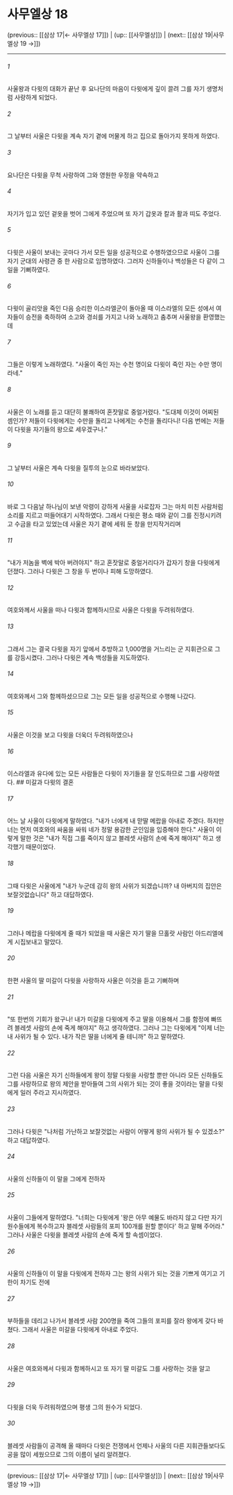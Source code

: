 # 사무엘상 18

(previous:: [[삼상 17|← 사무엘상 17]]) | (up:: [[사무엘상]]) | (next:: [[삼상 19|사무엘상 19 →]])

***




###### 1 

사울왕과 다윗의 대화가 끝난 후 요나단의 마음이 다윗에게 깊이 끌려 그를 자기 생명처럼 사랑하게 되었다. 



###### 2 

그 날부터 사울은 다윗을 계속 자기 곁에 머물게 하고 집으로 돌아가지 못하게 하였다. 



###### 3 

요나단은 다윗을 무척 사랑하여 그와 영원한 우정을 약속하고 



###### 4 

자기가 입고 있던 겉옷을 벗어 그에게 주었으며 또 자기 갑옷과 칼과 활과 띠도 주었다. 



###### 5 

다윗은 사울이 보내는 곳마다 가서 모든 일을 성공적으로 수행하였으므로 사울이 그를 자기 군대의 사령관 중 한 사람으로 임명하였다. 그러자 신하들이나 백성들은 다 같이 그 일을 기뻐하였다. 



###### 6 

다윗이 골리앗을 죽인 다음 승리한 이스라엘군이 돌아올 때 이스라엘의 모든 성에서 여자들이 승전을 축하하여 소고와 경쇠를 가지고 나와 노래하고 춤추며 사울왕을 환영했는데 



###### 7 

그들은 이렇게 노래하였다. "사울이 죽인 자는 수천 명이요 다윗이 죽인 자는 수만 명이라네." 



###### 8 

사울은 이 노래를 듣고 대단히 불쾌하여 혼잣말로 중얼거렸다. "도대체 이것이 어찌된 셈인가? 저들이 다윗에게는 수만을 돌리고 나에게는 수천을 돌리다니! 다음 번에는 저들이 다윗을 자기들의 왕으로 세우겠구나." 



###### 9 

그 날부터 사울은 계속 다윗을 질투의 눈으로 바라보았다. 



###### 10 

바로 그 다음날 하나님이 보낸 악령이 강하게 사울을 사로잡자 그는 마치 미친 사람처럼 소리를 지르고 떠들어대기 시작하였다. 그래서 다윗은 평소 때와 같이 그를 진정시키려고 수금을 타고 있었는데 사울은 자기 곁에 세워 둔 창을 만지작거리며 



###### 11 

"내가 저놈을 벽에 박아 버려야지" 하고 혼잣말로 중얼거리다가 갑자기 창을 다윗에게 던졌다. 그러나 다윗은 그 창을 두 번이나 피해 도망하였다. 



###### 12 

여호와께서 사울을 떠나 다윗과 함께하시므로 사울은 다윗을 두려워하였다. 



###### 13 

그래서 그는 결국 다윗을 자기 앞에서 추방하고 1,000명을 거느리는 군 지휘관으로 그를 강등시켰다. 그러나 다윗은 계속 백성들을 지도하였다. 



###### 14 

여호와께서 그와 함께하셨으므로 그는 모든 일을 성공적으로 수행해 나갔다. 



###### 15 

사울은 이것을 보고 다윗을 더욱더 두려워하였으나 



###### 16 

이스라엘과 유다에 있는 모든 사람들은 다윗이 자기들을 잘 인도하므로 그를 사랑하였다. ## 미갈과 다윗의 결혼 



###### 17 

어느 날 사울이 다윗에게 말하였다. "내가 너에게 내 맏딸 메랍을 아내로 주겠다. 하지만 너는 먼저 여호와의 싸움을 싸워 네가 정말 용감한 군인임을 입증해야 한다." 사울이 이렇게 말한 것은 "내가 직접 그를 죽이지 않고 블레셋 사람의 손에 죽게 해야지" 하고 생각했기 때문이었다. 



###### 18 

그때 다윗은 사울에게 "내가 누군데 감히 왕의 사위가 되겠습니까? 내 아버지의 집안은 보잘것없습니다" 하고 대답하였다. 



###### 19 

그러나 메랍을 다윗에게 줄 때가 되었을 때 사울은 자기 딸을 므홀랏 사람인 아드리엘에게 시집보내고 말았다. 



###### 20 

한편 사울의 딸 미갈이 다윗을 사랑하자 사울은 이것을 듣고 기뻐하며 



###### 21 

"또 한번의 기회가 왔구나! 내가 미갈을 다윗에게 주고 딸을 이용해서 그를 함정에 빠뜨려 블레셋 사람의 손에 죽게 해야지" 하고 생각하였다. 그러나 그는 다윗에게 "이제 너는 내 사위가 될 수 있다. 내가 작은 딸을 너에게 줄 테니까" 하고 말하였다. 



###### 22 

그런 다음 사울은 자기 신하들에게 왕이 정말 다윗을 사랑할 뿐만 아니라 모든 신하들도 그를 사랑하므로 왕의 제안을 받아들여 그의 사위가 되는 것이 좋을 것이라는 말을 다윗에게 일러 주라고 지시하였다. 



###### 23 

그러나 다윗은 "나처럼 가난하고 보잘것없는 사람이 어떻게 왕의 사위가 될 수 있겠소?" 하고 대답하였다. 



###### 24 

사울의 신하들이 이 말을 그에게 전하자 



###### 25 

사울이 그들에게 말하였다. "너희는 다윗에게 '왕은 아무 예물도 바라지 않고 다만 자기 원수들에게 복수하고자 블레셋 사람들의 포피 100개를 원할 뿐이다' 하고 말해 주어라." 그러나 사울은 다윗을 블레셋 사람의 손에 죽게 할 속셈이었다. 



###### 26 

사울의 신하들이 이 말을 다윗에게 전하자 그는 왕의 사위가 되는 것을 기쁘게 여기고 기한이 차기도 전에 



###### 27 

부하들을 데리고 나가서 블레셋 사람 200명을 죽여 그들의 포피를 잘라 왕에게 갖다 바쳤다. 그래서 사울은 미갈을 다윗에게 아내로 주었다. 



###### 28 

사울은 여호와께서 다윗과 함께하시고 또 자기 딸 미갈도 그를 사랑하는 것을 알고 



###### 29 

다윗을 더욱 두려워하였으며 평생 그의 원수가 되었다. 



###### 30 

블레셋 사람들이 공격해 올 때마다 다윗은 전쟁에서 언제나 사울의 다른 지휘관들보다도 공을 많이 세웠으므로 그의 이름이 널리 알려졌다.

***

(previous:: [[삼상 17|← 사무엘상 17]]) | (up:: [[사무엘상]]) | (next:: [[삼상 19|사무엘상 19 →]])

